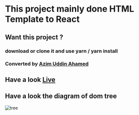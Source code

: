 # This project mainly done HTML Template to React

## Want this project ?

### download or clone it and use yarn / yarn install

### Converted by [Azim Uddin Ahamed](https://azimuahamed.netlify.app)
## Have a look [Live](https://moon-firm.netlify.app/)
## Have a look the diagram of dom tree
![tree](https://i.ibb.co/J3f4q2M/Untitled-Diagram.png)
